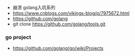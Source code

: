 * 崩溃 golang入坑系列
* https://www.cnblogs.com/vikings-blog/p/7975672.html
* https://github.com/golang
* git clone https://github.com/golang/tools.git

### go project
* https://github.com/golang/go/wiki/Projects
